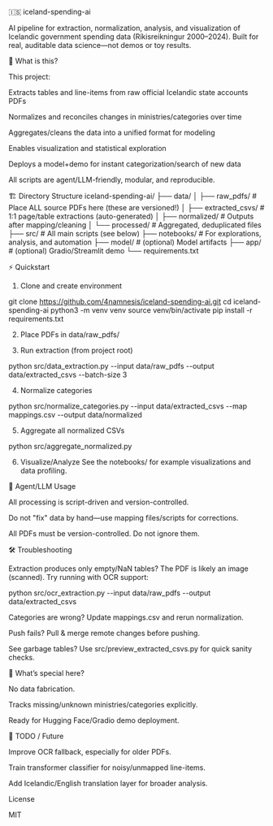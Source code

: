 🇮🇸 iceland-spending-ai

AI pipeline for extraction, normalization, analysis, and visualization of Icelandic government spending data (Ríkisreikningur 2000–2024).
Built for real, auditable data science—not demos or toy results.

🔗 What is this?

This project:

Extracts tables and line-items from raw official Icelandic state accounts PDFs

Normalizes and reconciles changes in ministries/categories over time

Aggregates/cleans the data into a unified format for modeling

Enables visualization and statistical exploration

Deploys a model+demo for instant categorization/search of new data

All scripts are agent/LLM-friendly, modular, and reproducible.

🏗️ Directory Structure
iceland-spending-ai/
├── data/
│   ├── raw_pdfs/         # Place ALL source PDFs here (these are versioned!)
│   ├── extracted_csvs/   # 1:1 page/table extractions (auto-generated)
│   ├── normalized/       # Outputs after mapping/cleaning
│   └── processed/        # Aggregated, deduplicated files
├── src/                  # All main scripts (see below)
├── notebooks/            # For explorations, analysis, and automation
├── model/                # (optional) Model artifacts
├── app/                  # (optional) Gradio/Streamlit demo
└── requirements.txt

⚡ Quickstart

1. Clone and create environment

git clone https://github.com/4namnesis/iceland-spending-ai.git
cd iceland-spending-ai
python3 -m venv venv
source venv/bin/activate
pip install -r requirements.txt


2. Place PDFs in data/raw_pdfs/

3. Run extraction (from project root)

python src/data_extraction.py --input data/raw_pdfs --output data/extracted_csvs --batch-size 3


4. Normalize categories

python src/normalize_categories.py --input data/extracted_csvs --map mappings.csv --output data/normalized


5. Aggregate all normalized CSVs

python src/aggregate_normalized.py


6. Visualize/Analyze
See the notebooks/ for example visualizations and data profiling.

🤖 Agent/LLM Usage

All processing is script-driven and version-controlled.

Do not "fix" data by hand—use mapping files/scripts for corrections.

All PDFs must be version-controlled. Do not ignore them.

🛠️ Troubleshooting

Extraction produces only empty/NaN tables?
The PDF is likely an image (scanned). Try running with OCR support:

python src/ocr_extraction.py --input data/raw_pdfs --output data/extracted_csvs


Categories are wrong?
Update mappings.csv and rerun normalization.

Push fails?
Pull & merge remote changes before pushing.

See garbage tables?
Use src/preview_extracted_csvs.py for quick sanity checks.

🧠 What’s special here?

No data fabrication.

Tracks missing/unknown ministries/categories explicitly.

Ready for Hugging Face/Gradio demo deployment.

📝 TODO / Future

Improve OCR fallback, especially for older PDFs.

Train transformer classifier for noisy/unmapped line-items.

Add Icelandic/English translation layer for broader analysis.

License

MIT
